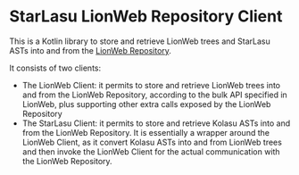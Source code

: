 # StarLasu LionWeb Repository Client

This is a Kotlin library to store and retrieve LionWeb trees and StarLasu ASTs into and from the [LionWeb Repository](https://github.com/LionWeb-io/lionweb-repository).

It consists of two clients:
* The LionWeb Client: it permits to store and retrieve LionWeb trees into and from the LionWeb Repository, according to the bulk API specified in LionWeb, plus supporting other extra calls exposed by the LionWeb Repository
* The StarLasu Client: it permits to store and retrieve Kolasu ASTs into and from the LionWeb Repository. It is essentially a wrapper around the LionWeb Client, as it convert Kolasu ASTs into and from LionWeb trees and then invoke the LionWeb Client for the actual communication with the LionWeb Repository.
